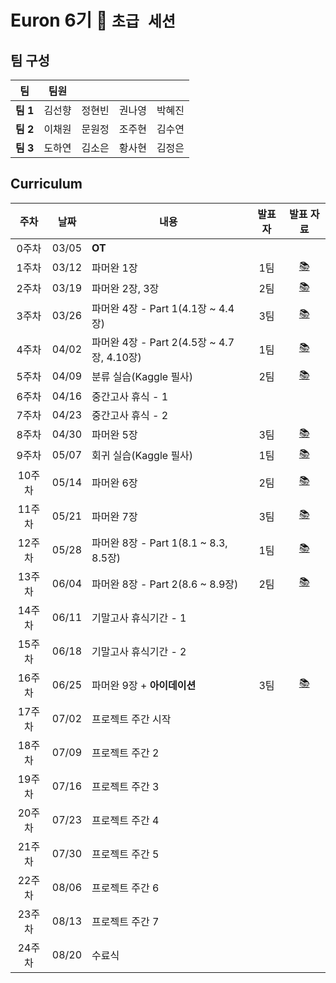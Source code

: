 # Euron 6기 🐣 ```초급 세션```

## 팀 구성

|팀|팀원| | | |
|---|---|---|---|---|  
|**팀 1**|김선향|정현빈|권나영|박혜진|
|**팀 2**|이채원|문원정|조주현|김수연|
|**팀 3**|도하연|김소은|황사현|김정은|

## Curriculum
|주차|날짜|내용|발표자|발표 자료|
|:-:|:---:|---------------|:---:|:-:|
|0주차|03/05|**OT**|||
|1주차|03/12|파머완 1장|1팀|[📚]()|
|2주차|03/19|파머완 2장, 3장|2팀|[📚]()|
|3주차|03/26|파머완 4장 - Part 1(4.1장 ~  4.4장)|3팀|[📚]()|
|4주차|04/02|파머완 4장 - Part 2(4.5장 ~ 4.7장, 4.10장)|1팀|[📚]()|
|5주차|04/09|분류 실습(Kaggle 필사)|2팀|[📚]()|
|6주차|04/16|중간고사 휴식 - 1|||
|7주차|04/23|중간고사 휴식 - 2|||
|8주차|04/30|파머완 5장|3팀|[📚]()|
|9주차|05/07|회귀 실습(Kaggle 필사)|1팀|[📚]()|
|10주차|05/14|파머완 6장|2팀|[📚]()|
|11주차|05/21|파머완 7장|3팀|[📚]()|
|12주차|05/28|파머완 8장 - Part 1(8.1 ~ 8.3, 8.5장)|1팀|[📚]()|
|13주차|06/04|파머완 8장 - Part 2(8.6 ~ 8.9장)|2팀|[📚]()|
|14주차|06/11|기말고사 휴식기간 - 1|||
|15주차|06/18|기말고사 휴식기간 - 2|||
|16주차|06/25|파머완 9장 + **아이데이션**|3팀|[📚]()|
|17주차|07/02|프로젝트 주간 시작|||
|18주차|07/09|프로젝트 주간 2|||
|19주차|07/16|프로젝트 주간 3|||
|20주차|07/23|프로젝트 주간 4|||
|21주차|07/30|프로젝트 주간 5|||
|22주차|08/06|프로젝트 주간 6|||
|23주차|08/13|프로젝트 주간 7|||
|24주차|08/20|수료식|||
